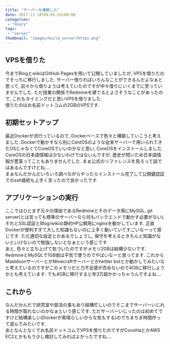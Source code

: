 ```yaml
---
title: "サーバーを構築した"
date: 2017-11-10T09:05:53+09:00
categories:
 - "diary"
tags:
 - "server"
thumbnail: "images/build_server/https.png"
---
```

## VPSを借りた
今までBlogとwikiはGitHub Pagesを用いて公開していましたが, VPSを借りたのでそっちに移行しました. サーバー借りればいろんなことができるんだよなぁと思って, 前々から借りようは考えていたのですが中々借りにいくまでに至っていませんでした. ただ授業の関係でRedmineを建てるとよさそうなことがあったので, これもタイミングだと思いVPSを借りました.  
借りたのはお名前ドットコムの2GBのVPSです.

## 初期セットアップ
最近Dockerが流行っているので, Dockerベースで色々と構築していこうと考えました. Dockerで動かすなら別にCentOSのような従来サーバーで用いられてきたOSじゃなくてCoreOSでいいのかなと思い, CoreOSをインストールしました.  
CoreOSの日本語情報は少ないわけではないんですが, 歴史が短いため日本語情報が豊富ってこともありませんでした. まぁ公式のリファレンスを見ろって話ではあるんですけどね….  
まぁなんだかんだいろいろ調べながらやったらインストール完了して公開鍵認証でのssh接続も上手く言ったので良かったです.

## アプリケーションの実行
ここではひとまず元々の理由であるRedmineとそのデータ用にMySQL, git server(とは言っても標準のサーバーなら何もバックエンドで動かす必要がない), それとSSL認証とBlog/wikiの静的HP公開用にnginxを動かしています. 正直Dockerが便利すぎて大した知識もないのに上手く動いていてすごいなーって感じです. ただ適切な設定とかあるでしょうし, 保守を考えるときちんと知識がないといけないので勉強しないとなぁという感じです.  
あと, 色々と立ち上げて気づいたのですがメモリ2GBは結構少ないです. RedmineとMySQLで1GB弱は平気で使うのでやばいなーと思ってます. これからMastdoonサーバーとかMinecraftサーバーとかtwitter botとか動かしてみたいなと考えているのですがこのメモリだと力不足感が否めないので4GBに移行しようかとも考えています. でも4GBに移行すると年3万超かかっちゃうんですよね….  

## これから
なんだかんだで研究室や部活の事もあり結構忙しいのでそこまでサーバーいじれる時間が取れないのかなぁという感じです. ただサーバーいじったのは初めてですけど結構楽しい(Dockerが素晴らしいからな気もする)のでちまちま時間作って遊んでみたいです.  
あとなんとなくでお名前ドットコムでVPSを借りたのですがConoHaとかAWS EC2とかももう少し検討してみればよかったですね….
